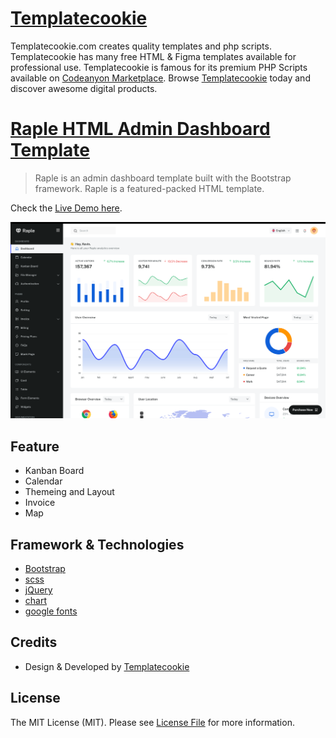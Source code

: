 # [Templatecookie](https://templatecookie.com)
Templatecookie.com creates quality templates and php scripts. Templatecookie has many free HTML & Figma templates available for professional use. Templatecookie is famous for its premium PHP Scripts available on [Codeanyon Marketplace](https://codecanyon.net/user/templatecookie). Browse [Templatecookie](https://templatecookie.com) today and discover awesome digital products.

# [Raple HTML Admin Dashboard Template](https://templatecookie.com/demo/raple-admin-dashboard-bootstrap-template)

> Raple is an admin dashboard template built with the Bootstrap framework. Raple is a featured-packed HTML template.

Check the [Live Demo here](https://raple-dashboard.netlify.app).

![](screenshot.png)

## Feature
- Kanban Board
- Calendar
- Themeing and Layout
- Invoice
- Map

## Framework & Technologies
- [Bootstrap](https://getbootstrap.com/)
- [scss](https://sass-lang.com/)
- [jQuery](https://jquery.com/)
- [chart](https://www.chartjs.org/docs/latest/developers/plugins.html)
- [google fonts](https://fonts.google.com/)

## Credits
- Design & Developed by [Templatecookie](https://templatecookie.com)

## License
The MIT License (MIT). Please see [License File](LICENSE.md) for more information.
